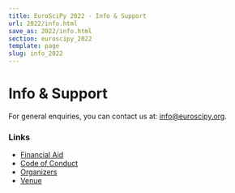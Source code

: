 ```yaml
---
title: EuroSciPy 2022 - Info & Support
url: 2022/info.html
save_as: 2022/info.html
section: euroscipy_2022
template: page
slug: info_2022
---
```


# Info & Support

For general enquiries, you can contact us at:
<a href="mailto:info@euroscipy.org">info@euroscipy.org</a>.

### Links

- [Financial Aid](finaid.html)
- [Code of Conduct](code_of_conduct.html)
- [Organizers](about.html)
- [Venue](venue.html)
